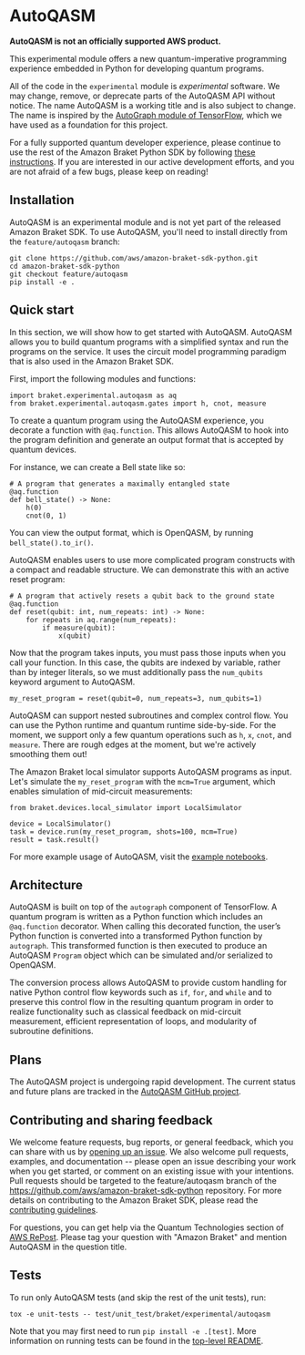# AutoQASM

**AutoQASM is not an officially supported AWS product.**

This experimental module offers a new quantum-imperative programming experience embedded in Python
for developing quantum programs.

All of the code in the `experimental` module is _experimental_ software. We may change, remove, or
deprecate parts of the AutoQASM API without notice. The name AutoQASM is a working title and is
also subject to change. The name is inspired by the
[AutoGraph module of TensorFlow](https://www.tensorflow.org/api_docs/python/tf/autograph),
which we have used as a foundation for this project.

For a fully supported quantum developer experience,
please continue to use the rest of the Amazon Braket Python SDK by following
[these instructions](https://github.com/aws/amazon-braket-sdk-python#installing-the-amazon-braket-python-sdk).
If you are interested in our active development efforts, and you are not
afraid of a few bugs, please keep on reading!

## Installation

AutoQASM is an experimental module and is not yet part of the released Amazon Braket SDK.
To use AutoQASM, you'll need to install directly from the `feature/autoqasm` branch:
```
git clone https://github.com/aws/amazon-braket-sdk-python.git
cd amazon-braket-sdk-python
git checkout feature/autoqasm
pip install -e .
```

## Quick start

In this section, we will show how to get started with AutoQASM. AutoQASM allows you to build
quantum programs with a simplified syntax and run the programs on the service. It uses the circuit
model programming paradigm that is also used in the Amazon Braket SDK.

First, import the following modules and functions:
```
import braket.experimental.autoqasm as aq
from braket.experimental.autoqasm.gates import h, cnot, measure
```

To create a quantum program using the AutoQASM experience, you decorate a function with `@aq.function`.
This allows AutoQASM to hook into the program definition and generate an output format that is accepted
by quantum devices.

For instance, we can create a Bell state like so:
```
# A program that generates a maximally entangled state
@aq.function
def bell_state() -> None:
    h(0)
    cnot(0, 1)
```

You can view the output format, which is OpenQASM, by running `bell_state().to_ir()`.

AutoQASM enables users to use more complicated program constructs with a compact and readable
structure. We can demonstrate this with an active reset program:
```
# A program that actively resets a qubit back to the ground state
@aq.function
def reset(qubit: int, num_repeats: int) -> None:
    for repeats in aq.range(num_repeats):
        if measure(qubit):
            x(qubit)
```

Now that the program takes inputs, you must pass those inputs when you call your function.
In this case, the qubits are indexed by variable, rather than by integer literals, so we
must additionally pass the `num_qubits` keyword argument to AutoQASM.
```
my_reset_program = reset(qubit=0, num_repeats=3, num_qubits=1)
```

AutoQASM can support nested subroutines and complex control flow. You can use the Python runtime
and quantum runtime side-by-side. For the moment, we support only a few quantum operations such as
`h`, `x`, `cnot`, and `measure`. There are rough edges at the moment, but we're actively smoothing
them out!

The Amazon Braket local simulator supports AutoQASM programs as input.
Let's simulate the `my_reset_program` with the `mcm=True` argument,
which enables simulation of mid-circuit measurements:

```
from braket.devices.local_simulator import LocalSimulator

device = LocalSimulator()
task = device.run(my_reset_program, shots=100, mcm=True)
result = task.result()
```

For more example usage of AutoQASM, visit the [example notebooks](../../../../examples/autoqasm).

## Architecture

AutoQASM is built on top of the `autograph` component of TensorFlow. A quantum program is
written as a Python function which includes an `@aq.function` decorator. When calling this
decorated function, the user’s Python function is converted into a transformed Python function
by `autograph`. This transformed function is then executed to produce an AutoQASM `Program`
object which can be simulated and/or serialized to OpenQASM.

The conversion process allows AutoQASM to provide custom handling for native Python control
flow keywords such as `if`, `for`, and `while` and to preserve this control flow in the resulting
quantum program in order to realize functionality such as classical feedback on mid-circuit
measurement, efficient representation of loops, and modularity of subroutine definitions.

## Plans

The AutoQASM project is undergoing rapid development.
The current status and future plans are tracked in
the [AutoQASM GitHub project](https://github.com/orgs/amazon-braket/projects/2/).

## Contributing and sharing feedback

We welcome feature requests, bug reports, or
general feedback, which you can share with us by
[opening up an issue](https://github.com/aws/amazon-braket-sdk-python/issues/new/choose). We also
welcome pull requests, examples, and documentation -- please open an issue describing your work
when you get started, or comment on an existing issue with your intentions. Pull requests should be
targeted to the feature/autoqasm branch of the https://github.com/aws/amazon-braket-sdk-python
repository. For more details on contributing to the Amazon Braket SDK, please read the
[contributing guidelines](../../../../CONTRIBUTING.md).

For questions, you can get help via the Quantum Technologies section of
[AWS RePost](https://repost.aws/topics/TAxin6L9GYR5a3NElq8AHIqQ/quantum-technologies).
Please tag your question with "Amazon Braket" and mention AutoQASM in the question title.

## Tests

To run only AutoQASM tests (and skip the rest of the unit tests), run:
```
tox -e unit-tests -- test/unit_test/braket/experimental/autoqasm
```

Note that you may first need to run `pip install -e .[test]`. More information on running tests
can be found in the [top-level README](../../../../README.md).
